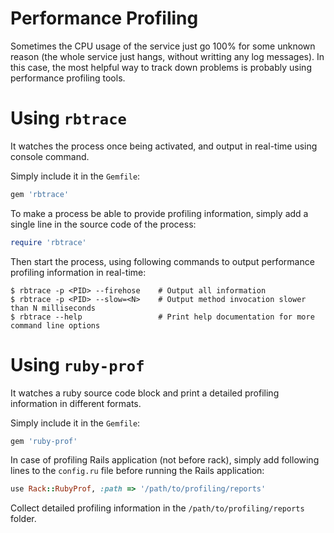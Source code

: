 # Performance Profiling
Sometimes the CPU usage of the service just go 100% for some unknown reason (the whole service just hangs, without writting any log messages). In this case, the most helpful way to track down problems is probably using performance profiling tools.

# Using `rbtrace`
It watches the process once being activated, and output in real-time using console command.

Simply include it in the `Gemfile`:

```ruby
gem 'rbtrace'
```

To make a process be able to provide profiling information, simply add a single line in the source code of the process:

```ruby
require 'rbtrace'
```

Then start the process, using following commands to output performance profiling information in real-time:

```console
$ rbtrace -p <PID> --firehose    # Output all information
$ rbtrace -p <PID> --slow=<N>    # Output method invocation slower than N milliseconds
$ rbtrace --help                 # Print help documentation for more command line options
```

# Using `ruby-prof`
It watches a ruby source code block and print a detailed profiling information in different formats.

Simply include it in the `Gemfile`:

```ruby
gem 'ruby-prof'
```

In case of profiling Rails application (not before rack), simply add following lines to the `config.ru` file before running the Rails application:

```ruby
use Rack::RubyProf, :path => '/path/to/profiling/reports'
```

Collect detailed profiling information in the `/path/to/profiling/reports` folder.
